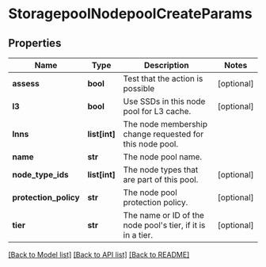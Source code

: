 # StoragepoolNodepoolCreateParams

## Properties
Name | Type | Description | Notes
------------ | ------------- | ------------- | -------------
**assess** | **bool** | Test that the action is possible | [optional] 
**l3** | **bool** | Use SSDs in this node pool for L3 cache. | [optional] 
**lnns** | **list[int]** | The node membership change requested for this node pool. | 
**name** | **str** | The node pool name. | 
**node_type_ids** | **list[int]** | The node types that are part of this pool. | [optional] 
**protection_policy** | **str** | The node pool protection policy. | [optional] 
**tier** | **str** | The name or ID of the node pool&#39;s tier, if it is in a tier. | [optional] 

[[Back to Model list]](../README.md#documentation-for-models) [[Back to API list]](../README.md#documentation-for-api-endpoints) [[Back to README]](../README.md)


